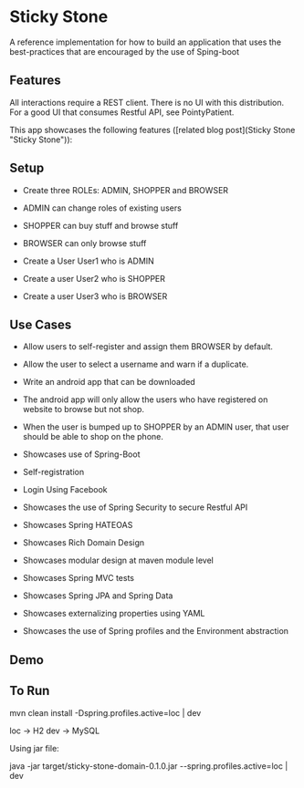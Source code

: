 Sticky Stone 
=============

A reference implementation for how to build an application that uses the best-practices that are encouraged by the use of Sping-boot

Features
---

All interactions require a REST client. There is no UI with this distribution. For a good UI that consumes Restful API, see PointyPatient.

This app showcases the following features ([related blog post](Sticky Stone "Sticky Stone")):

Setup
---

- Create three ROLEs: ADMIN, SHOPPER and BROWSER
- ADMIN can change roles of existing users
- SHOPPER can buy stuff and browse stuff
- BROWSER can only browse stuff

- Create a User User1 who is ADMIN
- Create a user User2 who is SHOPPER
- Create a user User3 who is BROWSER

Use Cases
---

- Allow users to self-register and assign them BROWSER by default.
- Allow the user to select a username and warn if a duplicate.
- Write an android app that can be downloaded
- The android app will only allow the users who have registered on website to browse but not shop.
- When the user is bumped up to SHOPPER by an ADMIN user, that user should be able to shop on the phone.

- Showcases use of Spring-Boot
- Self-registration
- Login Using Facebook
- Showcases the use of Spring Security to secure Restful API
- Showcases Spring HATEOAS
- Showcases Rich Domain Design
- Showcases modular design at maven module level
- Showcases Spring MVC tests
- Showcases Spring JPA and Spring Data
- Showcases externalizing properties using YAML
- Showcases the use of Spring profiles and the Environment abstraction

Demo
---

To Run
---

mvn clean install -Dspring.profiles.active=loc | dev

loc -> H2
dev -> MySQL


Using jar file:

java -jar target/sticky-stone-domain-0.1.0.jar --spring.profiles.active=loc | dev


